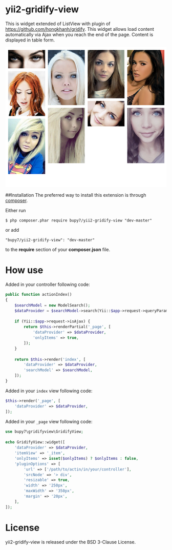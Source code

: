 # yii2-gridify-view

This is widget extended of ListView with plugin of https://github.com/hongkhanh/gridify. This widget allows load content automatically via Ajax when you reach the end of the page. Content is displayed in table form.

![Screenshot](screenshot.png)

##Installation
The preferred way to install this extension is through [composer](http://getcomposer.org/download/).

Either run
```
$ php composer.phar require bupy7/yii2-gridify-view "dev-master"
```

or add
```
"bupy7/yii2-gridify-view": "dev-master"
```

to the **require** section of your **composer.json** file.

# How use

Added in your controller following code:

```php
public function actionIndex()
{
    $searchModel = new ModelSearch();
    $dataProvider = $searchModel->search(Yii::$app->request->queryParams);

    if (Yii::$app->request->isAjax) {
        return $this->renderPartial('_page', [
            'dataProvider' => $dataProvider,
            'onlyItems' => true,
        ]);
    }

    return $this->render('index', [
        'dataProvider' => $dataProvider,
        'searchModel' => $searchModel,
    ]);
}
```

Added in your ```index``` view following code:

```php
$this->render('_page', [
    'dataProvider' => $dataProvider,
]);
```

Added in your ```_page``` view following code:

```php
use bupy7\gridifyview\GridifyView;

echo GridifyView::widget([
    'dataProvider' => $dataProvider,
    'itemView' => '_item',
    'onlyItems' => isset($onlyItems) ? $onlyItems : false,
    'pluginOptions' => [
        'url' => ['/path/to/actin/in/your/controller'],
        'srcNode' => '> div',
        'resizable' => true,
        'width' => '250px',
        'maxWidth' => '350px',
        'margin' => '20px',
    ],
]);
```

# License

yii2-gridify-view is released under the BSD 3-Clause License.
